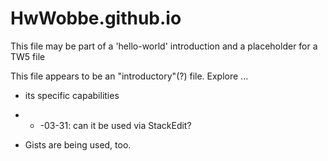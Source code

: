 # HwWobbe.github.io
This file may be part of a 'hello-world' introduction and a placeholder for a TW5 file

This file appears to be an "introductory"(?) file.  Explore ...

* its specific capabilities
* * -03-31: can it be used via StackEdit?

* Gists are being used, too.
